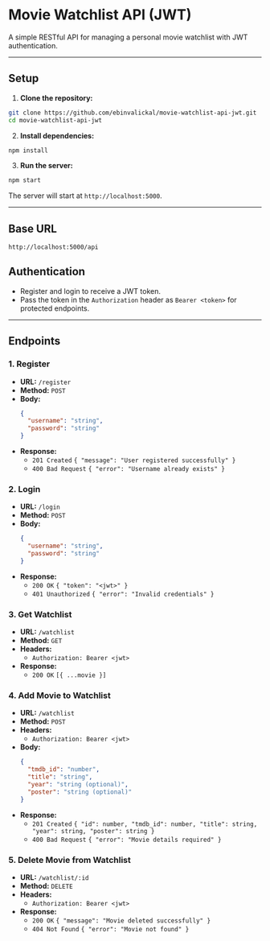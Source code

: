 # Movie Watchlist API (JWT)

A simple RESTful API for managing a personal movie watchlist with JWT authentication.

---

## Setup

1. **Clone the repository:**
  ```sh
  git clone https://github.com/ebinvalickal/movie-watchlist-api-jwt.git
  cd movie-watchlist-api-jwt
  ```

2. **Install dependencies:**
  ```sh
  npm install
  ```

3. **Run the server:**
  ```sh
  npm start
  ```
  The server will start at `http://localhost:5000`.

---

## Base URL
```
http://localhost:5000/api
```

## Authentication
- Register and login to receive a JWT token.
- Pass the token in the `Authorization` header as `Bearer <token>` for protected endpoints.

---

## Endpoints

### 1. Register
- **URL:** `/register`
- **Method:** `POST`
- **Body:**
  ```json
  {
    "username": "string",
    "password": "string"
  }
  ```
- **Response:**
  - `201 Created` `{ "message": "User registered successfully" }`
  - `400 Bad Request` `{ "error": "Username already exists" }`

### 2. Login
- **URL:** `/login`
- **Method:** `POST`
- **Body:**
  ```json
  {
    "username": "string",
    "password": "string"
  }
  ```
- **Response:**
  - `200 OK` `{ "token": "<jwt>" }`
  - `401 Unauthorized` `{ "error": "Invalid credentials" }`

### 3. Get Watchlist
- **URL:** `/watchlist`
- **Method:** `GET`
- **Headers:**
  - `Authorization: Bearer <jwt>`
- **Response:**
  - `200 OK` `[{ ...movie }]`

### 4. Add Movie to Watchlist
- **URL:** `/watchlist`
- **Method:** `POST`
- **Headers:**
  - `Authorization: Bearer <jwt>`
- **Body:**
  ```json
  {
    "tmdb_id": "number",
    "title": "string",
    "year": "string (optional)",
    "poster": "string (optional)"
  }
  ```
- **Response:**
  - `201 Created` `{ "id": number, "tmdb_id": number, "title": string, "year": string, "poster": string }`
  - `400 Bad Request` `{ "error": "Movie details required" }`

### 5. Delete Movie from Watchlist
- **URL:** `/watchlist/:id`
- **Method:** `DELETE`
- **Headers:**
  - `Authorization: Bearer <jwt>`
- **Response:**
  - `200 OK` `{ "message": "Movie deleted successfully" }`
  - `404 Not Found` `{ "error": "Movie not found" }`

